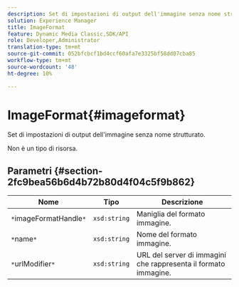 ```yaml
---
description: Set di impostazioni di output dell'immagine senza nome strutturato.
solution: Experience Manager
title: ImageFormat
feature: Dynamic Media Classic,SDK/API
role: Developer,Administrator
translation-type: tm+mt
source-git-commit: 052bfcbcf1bd4ccf60afa7e3325bf58dd07cba85
workflow-type: tm+mt
source-wordcount: '48'
ht-degree: 10%

---
```



# ImageFormat{#imageformat}

Set di impostazioni di output dell&#39;immagine senza nome strutturato.

Non è un tipo di risorsa.

## Parametri {#section-2fc9bea56b6d4b72b80d4f04c5f9b862}

| Nome | Tipo | Descrizione |
|---|---|---|
| `*`imageFormatHandle`*` | `xsd:string` | Maniglia del formato immagine. |
| `*`name`*` | `xsd:string` | Nome del formato immagine. |
| `*`urlModifier`*` | `xsd:string` | URL del server di immagini che rappresenta il formato immagine. |

